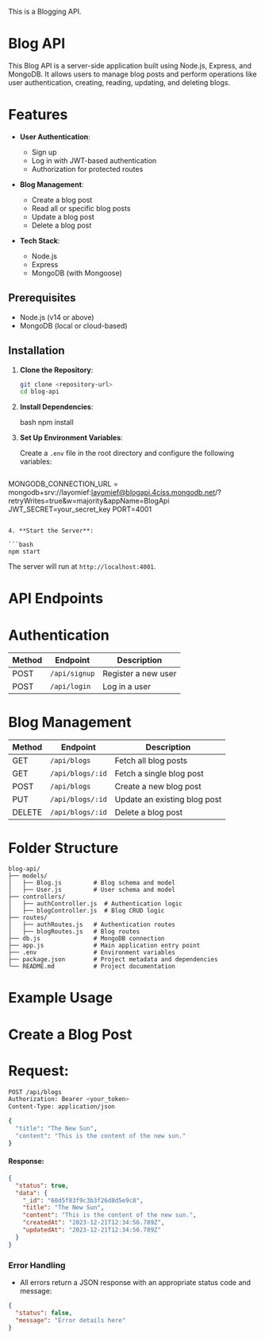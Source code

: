 This is a Blogging API.

# Blog API

This Blog API is a server-side application built using Node.js, Express, and MongoDB. It allows users to manage blog posts and perform operations like user authentication, creating, reading, updating, and deleting blogs.

# Features

- **User Authentication**:
  - Sign up
  - Log in with JWT-based authentication
  - Authorization for protected routes

- **Blog Management**:
  - Create a blog post
  - Read all or specific blog posts
  - Update a blog post
  - Delete a blog post

- **Tech Stack**:
  - Node.js
  - Express
  - MongoDB (with Mongoose)

## Prerequisites

- Node.js (v14 or above)
- MongoDB (local or cloud-based)

## Installation

1. **Clone the Repository**:

   ```bash
   git clone <repository-url>
   cd blog-api
   ```

2. **Install Dependencies**:

   bash
   npm install
   

3. **Set Up Environment Variables**:

   Create a `.env` file in the root directory and configure the following variables:

   ```env
  MONGODB_CONNECTION_URL = mongodb+srv://layomief:layomief@blogapi.4ciss.mongodb.net/?retryWrites=true&w=majority&appName=BlogApi 
   JWT_SECRET=your_secret_key
   PORT=4001
   ```

4. **Start the Server**:

   ```bash
   npm start
   ```

   The server will run at `http://localhost:4001`.

# API Endpoints

# Authentication

| Method | Endpoint      | Description          |
|--------|---------------|----------------------|
| POST   | `/api/signup` | Register a new user  |
| POST   | `/api/login`  | Log in a user        |

# Blog Management

| Method | Endpoint        | Description                   |
|--------|-----------------|-------------------------------|
| GET    | `/api/blogs`    | Fetch all blog posts          |
| GET    | `/api/blogs/:id`| Fetch a single blog post      |
| POST   | `/api/blogs`    | Create a new blog post        |
| PUT    | `/api/blogs/:id`| Update an existing blog post  |
| DELETE | `/api/blogs/:id`| Delete a blog post            |

# Folder Structure

```plaintext
blog-api/
├── models/
│   ├── Blog.js         # Blog schema and model
│   ├── User.js         # User schema and model
├── controllers/
│   ├── authController.js  # Authentication logic
│   ├── blogController.js  # Blog CRUD logic
├── routes/
│   ├── authRoutes.js   # Authentication routes
│   ├── blogRoutes.js   # Blog routes
├── db.js               # MongoDB connection
├── app.js              # Main application entry point
├── .env                # Environment variables
├── package.json        # Project metadata and dependencies
└── README.md           # Project documentation
```

# Example Usage

# Create a Blog Post

# Request:

```bash
POST /api/blogs
Authorization: Bearer <your_token>
Content-Type: application/json

{
  "title": "The New Sun",
  "content": "This is the content of the new sun."
}
```

#### Response:

```json
{
  "status": true,
  "data": {
    "_id": "60d5f83f9c3b3f26d8d5e9c8",
    "title": "The New Sun",
    "content": "This is the content of the new sun.",
    "createdAt": "2023-12-21T12:34:56.789Z",
    "updatedAt": "2023-12-21T12:34:56.789Z"
  }
}
```

### Error Handling

- All errors return a JSON response with an appropriate status code and message:

```json
{
  "status": false,
  "message": "Error details here"
}

